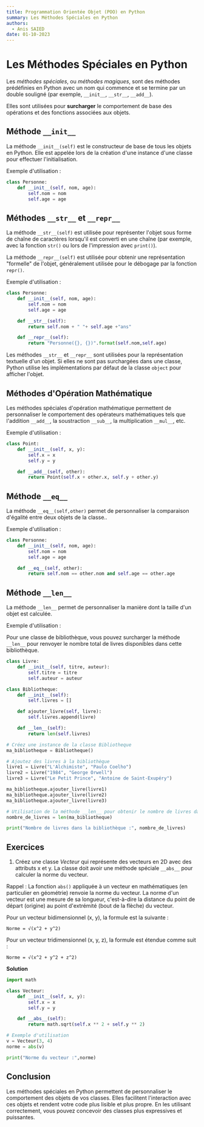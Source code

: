 ```yaml
---
title: Programmation Orientée Objet (POO) en Python
summary: Les Méthodes Spéciales en Python
authors:
  - Anis SAIED
date: 01-10-2023
---
```


# Les Méthodes Spéciales en Python

Les *méthodes spéciales*, ou *méthodes magiques*, sont des méthodes prédéfinies en Python avec un nom qui commence et se termine par un double souligné (par exemple, `__init__`, `__str__`, `__add__`). 

Elles sont utilisées pour **surcharger** le comportement de base des opérations et des fonctions associées aux objets.

## Méthode `__init__`

La méthode `__init__(self)` est le constructeur de base de tous les objets en Python. Elle est appelée lors de la création d'une instance d'une classe pour effectuer l'initialisation.

Exemple d'utilisation :

```python
class Personne:
    def __init__(self, nom, age):
        self.nom = nom
        self.age = age
```

## Méthodes `__str__` et `__repr__`
La méthode `__str__(self)` est utilisée pour représenter l'objet sous forme de chaîne de caractères  lorsqu'il est converti en une chaîne (par exemple, avec la fonction `str()` ou lors de l'impression avec `print()`).

La méthode `__repr__(self)` est utilisée pour obtenir une représentation "formelle" de l'objet, généralement utilisée pour le débogage par la fonction `repr()`.

Exemple d'utilisation :
```python
class Personne:
    def __init__(self, nom, age):
        self.nom = nom
        self.age = age

    def __str__(self):
        return self.nom + " "+ self.age +"ans"

    def __repr__(self):
        return "Personne({}, {})".format(self.nom,self.age)
```

Les méthodes `__str__` et `__repr__`  sont utilisées pour la représentation textuelle d'un objet. Si elles ne sont pas surchargées dans une classe, Python utilise les implémentations par défaut de la classe `object` pour afficher l'objet.

## Méthodes d'Opération Mathématique
Les méthodes spéciales d'opération mathématique permettent de personnaliser le comportement des opérateurs mathématiques tels que l'addition `__add__`, la soustraction `__sub__`, la multiplication `__mul__`, etc.

Exemple d'utilisation :
```python
class Point:
    def __init__(self, x, y):
        self.x = x
        self.y = y

    def __add__(self, other):
        return Point(self.x + other.x, self.y + other.y)
```

## Méthode `__eq__`

La méthode `__eq__(self,other)` permet de personnaliser la comparaison d'égalité entre deux objets de la classe..

Exemple d'utilisation :
```python
class Personne:
    def __init__(self, nom, age):
        self.nom = nom
        self.age = age

    def __eq__(self, other):
        return self.nom == other.nom and self.age == other.age
```

## Méthode `__len__`

La méthode `__len__` permet de personnaliser la manière dont la taille d'un objet est calculée.

Exemple d'utilisation :

Pour une classe de bibliothèque, vous pouvez surcharger la méthode `__len__` pour renvoyer le nombre total de livres disponibles dans cette bibliothèque. 

```python
class Livre:
    def __init__(self, titre, auteur):
        self.titre = titre
        self.auteur = auteur

class Bibliotheque:
    def __init__(self):
        self.livres = []

    def ajouter_livre(self, livre):
        self.livres.append(livre)

    def __len__(self):
        return len(self.livres)

# Créez une instance de la classe Bibliotheque
ma_bibliotheque = Bibliotheque()

# Ajoutez des livres à la bibliothèque
livre1 = Livre("L'Alchimiste", "Paulo Coelho")
livre2 = Livre("1984", "George Orwell")
livre3 = Livre("Le Petit Prince", "Antoine de Saint-Exupéry")

ma_bibliotheque.ajouter_livre(livre1)
ma_bibliotheque.ajouter_livre(livre2)
ma_bibliotheque.ajouter_livre(livre3)

# Utilisation de la méthode __len__ pour obtenir le nombre de livres dans la bibliothèque
nombre_de_livres = len(ma_bibliotheque)

print("Nombre de livres dans la bibliothèque :", nombre_de_livres)
```


## Exercices

1. Créez une classe *Vecteur* qui représente des vecteurs en 2D avec des attributs x et y. La classe doit avoir une méthode spéciale `__abs__` pour calculer la norme du vecteur.

Rappel : La fonction `abs()` appliquée à un vecteur en mathématiques (en particulier en géométrie) renvoie la norme du vecteur. La norme d'un vecteur est une mesure de sa longueur, c'est-à-dire la distance du point de départ (origine) au point d'extrémité (bout de la flèche) du vecteur.

Pour un vecteur bidimensionnel (x, y), la formule est la suivante :

`Norme = √(x^2 + y^2)`

Pour un vecteur tridimensionnel (x, y, z), la formule est étendue comme suit :

`Norme = √(x^2 + y^2 + z^2)`

**Solution**
```python
import math

class Vecteur:
    def __init__(self, x, y):
        self.x = x
        self.y = y

    def __abs__(self):
        return math.sqrt(self.x ** 2 + self.y ** 2)

# Exemple d'utilisation
v = Vecteur(3, 4)
norme = abs(v)

print("Norme du vecteur :",norme)
```


## Conclusion

Les méthodes spéciales en Python permettent de personnaliser le comportement des objets de vos classes. Elles facilitent l'interaction avec ces objets et rendent votre code plus lisible et plus propre. En les utilisant correctement, vous pouvez concevoir des classes plus expressives et puissantes.